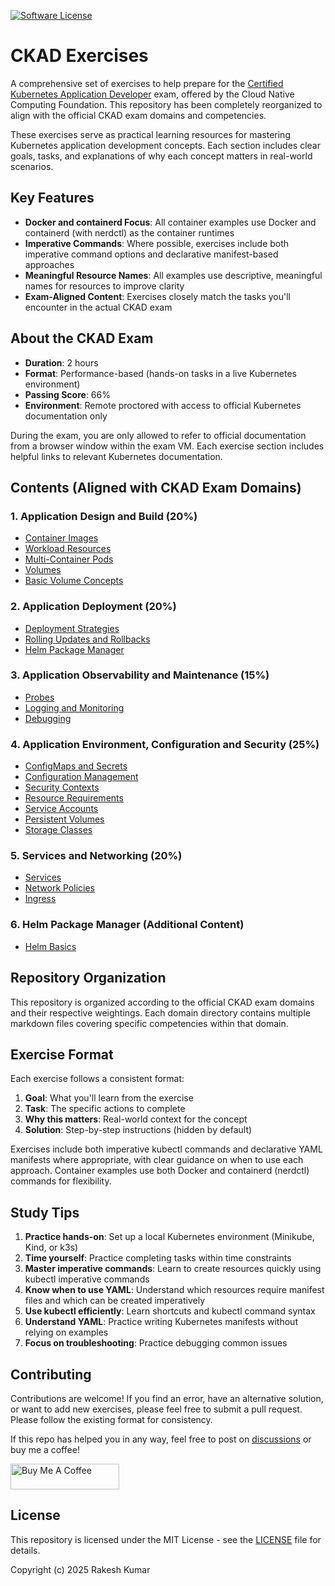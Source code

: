 [![Software License](https://img.shields.io/badge/license-MIT-brightgreen.svg?style=flat-square)](LICENSE)

# CKAD Exercises

A comprehensive set of exercises to help prepare for the [Certified Kubernetes Application Developer](https://www.cncf.io/certification/ckad/) exam, offered by the Cloud Native Computing Foundation. This repository has been completely reorganized to align with the official CKAD exam domains and competencies.

These exercises serve as practical learning resources for mastering Kubernetes application development concepts. Each section includes clear goals, tasks, and explanations of why each concept matters in real-world scenarios.

## Key Features

- **Docker and containerd Focus**: All container examples use Docker and containerd (with nerdctl) as the container runtimes
- **Imperative Commands**: Where possible, exercises include both imperative command options and declarative manifest-based approaches
- **Meaningful Resource Names**: All examples use descriptive, meaningful names for resources to improve clarity
- **Exam-Aligned Content**: Exercises closely match the tasks you'll encounter in the actual CKAD exam

## About the CKAD Exam

- **Duration**: 2 hours
- **Format**: Performance-based (hands-on tasks in a live Kubernetes environment)
- **Passing Score**: 66%
- **Environment**: Remote proctored with access to official Kubernetes documentation only

During the exam, you are only allowed to refer to official documentation from a browser window within the exam VM. Each exercise section includes helpful links to relevant Kubernetes documentation.

## Contents (Aligned with CKAD Exam Domains)

### 1. Application Design and Build (20%)

- [Container Images](01-application-design/01-container-images.md)
- [Workload Resources](01-application-design/02-workload-resources.md)
- [Multi-Container Pods](01-application-design/03-multi-container-pods.md)
- [Volumes](01-application-design/04-volumes.md)
- [Basic Volume Concepts](01-application-design/05-basic-volume-concepts.md)

### 2. Application Deployment (20%)

- [Deployment Strategies](02-application-deployment/01-deployment-strategies.md)
- [Rolling Updates and Rollbacks](02-application-deployment/02-rolling-updates.md)
- [Helm Package Manager](02-application-deployment/03-helm-package-manager.md)

### 3. Application Observability and Maintenance (15%)

- [Probes](03-application-observability/01-probes.md)
- [Logging and Monitoring](03-application-observability/02-logging-monitoring.md)
- [Debugging](03-application-observability/03-debugging.md)

### 4. Application Environment, Configuration and Security (25%)

- [ConfigMaps and Secrets](04-environment-config-security/01-configmaps-secrets.md)
- [Configuration Management](04-environment-config-security/02-configuration-management.md)
- [Security Contexts](04-environment-config-security/03-security-contexts.md)
- [Resource Requirements](04-environment-config-security/04-resource-requirements.md)
- [Service Accounts](04-environment-config-security/05-service-accounts.md)
- [Persistent Volumes](04-environment-config-security/06-persistent-volumes.md)
- [Storage Classes](04-environment-config-security/07-storage-classes.md)

### 5. Services and Networking (20%)

- [Services](05-services-networking/01-services.md)
- [Network Policies](05-services-networking/02-network-policies.md)
- [Ingress](05-services-networking/03-ingress.md)

### 6. Helm Package Manager (Additional Content)

- [Helm Basics](06-helm-package-manager/01-helm-basics.md)

## Repository Organization

This repository is organized according to the official CKAD exam domains and their respective weightings. Each domain directory contains multiple markdown files covering specific competencies within that domain.

## Exercise Format

Each exercise follows a consistent format:

1. **Goal**: What you'll learn from the exercise
2. **Task**: The specific actions to complete
3. **Why this matters**: Real-world context for the concept
4. **Solution**: Step-by-step instructions (hidden by default)

Exercises include both imperative kubectl commands and declarative YAML manifests where appropriate, with clear guidance on when to use each approach. Container examples use both Docker and containerd (nerdctl) commands for flexibility.

## Study Tips

1. **Practice hands-on**: Set up a local Kubernetes environment (Minikube, Kind, or k3s)
2. **Time yourself**: Practice completing tasks within time constraints
3. **Master imperative commands**: Learn to create resources quickly using kubectl imperative commands
4. **Know when to use YAML**: Understand which resources require manifest files and which can be created imperatively
5. **Use kubectl efficiently**: Learn shortcuts and kubectl command syntax
6. **Understand YAML**: Practice writing Kubernetes manifests without relying on examples
7. **Focus on troubleshooting**: Practice debugging common issues

## Contributing

Contributions are welcome! If you find an error, have an alternative solution, or want to add new exercises, please feel free to submit a pull request. Please follow the existing format for consistency.

If this repo has helped you in any way, feel free to post on [discussions](https://github.com/rksptl/CKAD-Exercises/discussions) or buy me a coffee!

<a href="https://www.buymeacoffee.com/rksptl" target="_blank"><img src="https://cdn.buymeacoffee.com/buttons/default-orange.png" alt="Buy Me A Coffee" height="41" width="174"></a>

## License

This repository is licensed under the MIT License - see the [LICENSE](LICENSE) file for details.

Copyright (c) 2025 Rakesh Kumar

